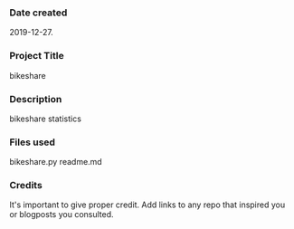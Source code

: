 ### Date created
2019-12-27.

### Project Title
bikeshare

### Description
bikeshare statistics

### Files used
bikeshare.py
readme.md

### Credits
It's important to give proper credit. Add links to any repo that inspired you or blogposts you consulted.

